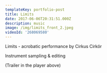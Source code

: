 ```yaml
---
templateKey: portfolio-post
title: Limits
date: 2017-06-06T20:31:51.000Z
description: music
image: /img/limits_front_2.jpeg
videoId: '268069580'
---
```

Limits - acrobatic performance by Cirkus Cirkör

Instrument sampling & editing

(Trailer in the player above)
